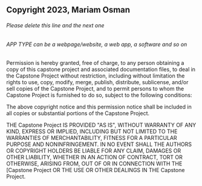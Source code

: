 ## Copyright 2023, Mariam Osman

###### Please delete this line and the next one

###### APP TYPE can be a webpage/website, a web app, a software and so on

Permission is hereby granted, free of charge, to any person obtaining a copy of this capstone project and associated documentation files, to deal in the Capstone Project without restriction, including without limitation the rights to use, copy, modify, merge, publish, distribute, sublicense, and/or sell copies of the Capstone Project, and to permit persons to whom the Capstone Project is furnished to do so, subject to the following conditions:

The above copyright notice and this permission notice shall be included in all copies or substantial portions of the Capstone Project.

THE Capstone Project IS PROVIDED "AS IS", WITHOUT WARRANTY OF ANY KIND, EXPRESS OR IMPLIED, INCLUDING BUT NOT LIMITED TO THE WARRANTIES OF MERCHANTABILITY, FITNESS FOR A PARTICULAR PURPOSE AND NONINFRINGEMENT. IN NO EVENT SHALL THE AUTHORS OR COPYRIGHT HOLDERS BE LIABLE FOR ANY CLAIM, DAMAGES OR OTHER LIABILITY, WHETHER IN AN ACTION OF CONTRACT, TORT OR OTHERWISE, ARISING FROM, OUT OF OR IN CONNECTION WITH THE [Capstone Project OR THE USE OR OTHER DEALINGS IN THE Capstone Project.